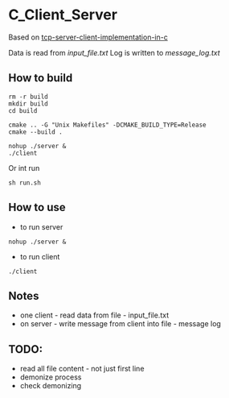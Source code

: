 # C_Client_Server

Based on [tcp-server-client-implementation-in-c](https://www.geeksforgeeks.org/tcp-server-client-implementation-in-c/)  

Data is read from *input_file.txt*
Log is written to *message_log.txt*

## How to build

```shell script
rm -r build
mkdir build
cd build

cmake .. -G "Unix Makefiles" -DCMAKE_BUILD_TYPE=Release
cmake --build .

nohup ./server &
./client
```

Or int run
```shell script
sh run.sh
```

## How to use 

- to run server
```shell script
nohup ./server &
```

- to run client
```shell script
./client
```

## Notes
- one client - read data from file - input_file.txt
- on server - write message from client into file - message log

## TODO:
- read all file content - not just first line
- demonize process
- check demonizing
